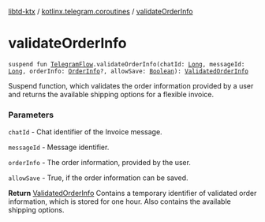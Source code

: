[libtd-ktx](../index.md) / [kotlinx.telegram.coroutines](index.md) / [validateOrderInfo](./validate-order-info.md)

# validateOrderInfo

`suspend fun `[`TelegramFlow`](../kotlinx.telegram.core/-telegram-flow/index.md)`.validateOrderInfo(chatId: `[`Long`](https://kotlinlang.org/api/latest/jvm/stdlib/kotlin/-long/index.html)`, messageId: `[`Long`](https://kotlinlang.org/api/latest/jvm/stdlib/kotlin/-long/index.html)`, orderInfo: `[`OrderInfo`](https://tdlibx.github.io/td/docs/org/drinkless/td/libcore/telegram/TdApi.OrderInfo.html)`?, allowSave: `[`Boolean`](https://kotlinlang.org/api/latest/jvm/stdlib/kotlin/-boolean/index.html)`): `[`ValidatedOrderInfo`](https://tdlibx.github.io/td/docs/org/drinkless/td/libcore/telegram/TdApi.ValidatedOrderInfo.html)

Suspend function, which validates the order information provided by a user and returns the
available shipping options for a flexible invoice.

### Parameters

`chatId` - Chat identifier of the Invoice message.

`messageId` - Message identifier.

`orderInfo` - The order information, provided by the user.

`allowSave` - True, if the order information can be saved.

**Return**
[ValidatedOrderInfo](https://tdlibx.github.io/td/docs/org/drinkless/td/libcore/telegram/TdApi.ValidatedOrderInfo.html) Contains a temporary identifier of validated order information,
which is stored for one hour. Also contains the available shipping options.

